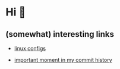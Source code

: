 # Hi 👋

## (somewhat) interesting links
- [linux configs](https://github.com/nilsherzig/dotfiles)

- [important moment in my commit history](https://github.com/nilsherzig?tab=overview&from=2020-12-01&to=2020-12-31)

